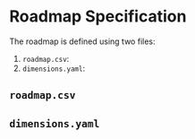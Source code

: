 # Roadmap Specification

The roadmap is defined using two files:
1. `roadmap.csv`:
2. `dimensions.yaml`:


## `roadmap.csv`

## `dimensions.yaml`
